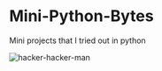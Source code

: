 # Mini-Python-Bytes

Mini projects that I tried out in python 

![hacker-hacker-man](https://user-images.githubusercontent.com/73244900/149657652-516a4b6c-3496-4b87-a7a8-fe59df282a7e.gif)




